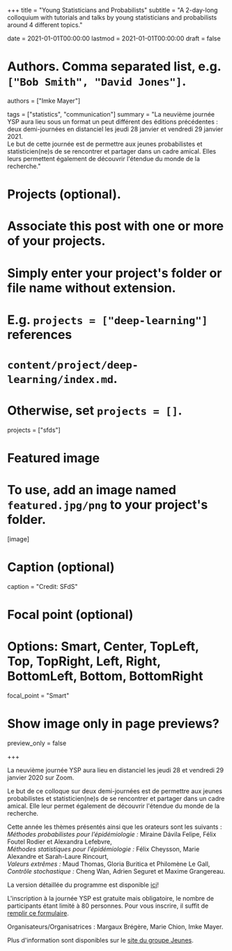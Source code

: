 +++
title = "Young Statisticians and Probabilists"
subtitle = "A 2-day-long colloquium with tutorials and talks by young statisticians and probabilists around 4 different topics."

date = 2021-01-01T00:00:00
lastmod = 2021-01-01T00:00:00
draft = false

# Authors. Comma separated list, e.g. `["Bob Smith", "David Jones"]`.
authors = ["Imke Mayer"]

tags = ["statistics", "communication"]
summary = "La neuvième journée YSP aura lieu sous un format un peut différent des éditions précédentes : deux demi-journées en distanciel les jeudi 28 janvier et vendredi 29 janvier 2021. <br>Le but de cette journée est de permettre aux jeunes probabilistes et statisticien(ne)s de se rencontrer et partager dans un cadre amical. Elles leurs permettent également de découvrir l'étendue du monde de la recherche."
# Projects (optional).
#   Associate this post with one or more of your projects.
#   Simply enter your project's folder or file name without extension.
#   E.g. `projects = ["deep-learning"]` references
#   `content/project/deep-learning/index.md`.
#   Otherwise, set `projects = []`.
projects = ["sfds"]

# Featured image
# To use, add an image named `featured.jpg/png` to your project's folder.
[image]
  # Caption (optional)
   caption = "Credit: SFdS"

  # Focal point (optional)
  # Options: Smart, Center, TopLeft, Top, TopRight, Left, Right, BottomLeft, Bottom, BottomRight
  focal_point = "Smart"

  # Show image only in page previews?
  preview_only = false

+++

La neuvième journée YSP aura lieu en distanciel les jeudi 28 et vendredi 29 janvier 2020 sur Zoom.

Le but de ce colloque sur deux demi-journées est de permettre aux jeunes probabilistes et statisticien(ne)s de se rencontrer et partager dans un cadre amical. Elle leur permet également de découvrir l'étendue du monde de la recherche.

Cette année les thèmes présentés ainsi que les orateurs sont les suivants : <br>
<i>Méthodes probabilistes pour l’épidémiologie :</i> Miraine Dávila Felipe, Félix Foutel Rodier et Alexandra Lefebvre,<br>
<i>Méthodes statistiques pour l’épidémiologie :</i> Félix Cheysson, Marie Alexandre et Sarah-Laure Rincourt,<br>
<i>Valeurs extrêmes :</i> Maud Thomas, Gloria Buritica et Philomène Le Gall,<br>
<i>Contrôle stochastique :</i> Cheng Wan, Adrien Seguret et Maxime Grangereau.

La version détaillée du programme est disponible <a href="https://www.sfds.asso.fr/fr/jeunes_statisticiens/manifestations/journees_ysp/564-accueil_ysp/">ici</a>!

L'inscription à la journée YSP est gratuite mais obligatoire, le nombre de participants étant limité à 80 personnes. Pour vous inscrire, il suffit de <a href="https://docs.google.com/forms/d/e/1FAIpQLScidqvUFs_BLxhoU9oSc-HE7U6ssU-tqWd5ta7v3Puc4W1hig/viewform">remplir ce formulaire</a>.

Organisateurs/Organisatrices : Margaux Brégère, Marie Chion, Imke Mayer.

Plus d'information sont disponibles sur le <a href="https://www.sfds.asso.fr/fr/jeunes_statisticiens/manifestations/journees_ysp/564-accueil_ysp/" target="_blank">site du groupe Jeunes</a>.
